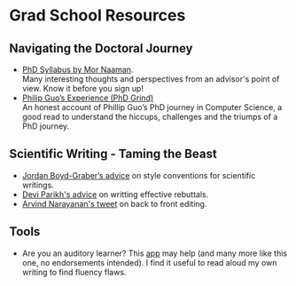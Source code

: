 # Grad School Resources

## Navigating the Doctoral Journey
<ul>
  <li><a href="https://s.tech.cornell.edu/phd-syllabus/">PhD Syllabus by Mor Naaman</a>. </br>
    Many interesting thoughts and perspectives from an advisor's point of view. Know it before you sign up!</li>
  <li> <a href="https://s.tech.cornell.edu/phd-syllabus/">Philip Guo’s Experience (PhD Grind)</a> </br>
  An honest account of Phillip Guo’s PhD journey in Computer Science, a good read to understand the hiccups, challenges and the triumps of a PhD journey.</li>
</ul>

## Scientific Writing - Taming the Beast
<ul> 
  <li><a href="http://users.umiacs.umd.edu/~jbg/static/style.html">Jordan Boyd-Graber’s advice</a> on style conventions for scientific writings.</li>
  <li><a href="https://deviparikh.medium.com/how-we-write-rebuttals-dc84742fece1"> Devi Parikh's advice</a> on writting effective rebuttals.</li>
  <li><a href="https://twitter.com/random_walker/status/1581674801101303810?s=20&t=Z6zOt3X5fEhvTzpjaeCckA">Arvind Narayanan's tweet</a> on back to front editing.</li>
</ul>

## Tools
<ul>
  <li> Are you an auditory learner? This <a href="https://www.naturalreaders.com/">app</a> may help (and many more like this one, no endorsements intended). I find it useful to read aloud my own writing to find fluency flaws.
